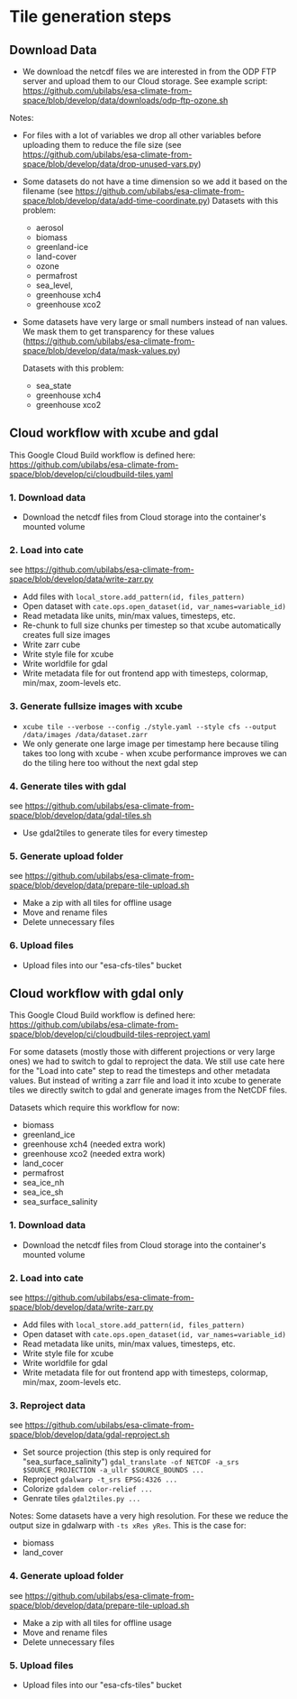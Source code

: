 # Tile generation steps

## Download Data

- We download the netcdf files we are interested in from the ODP FTP server and upload them to our Cloud storage. See example script: https://github.com/ubilabs/esa-climate-from-space/blob/develop/data/downloads/odp-ftp-ozone.sh

Notes:

- For files with a lot of variables we drop all other variables before uploading them to reduce the file size
  (see https://github.com/ubilabs/esa-climate-from-space/blob/develop/data/drop-unused-vars.py)
- Some datasets do not have a time dimension so we add it based on the filename
  (see https://github.com/ubilabs/esa-climate-from-space/blob/develop/data/add-time-coordinate.py)
  Datasets with this problem:

  - aerosol
  - biomass
  - greenland-ice
  - land-cover
  - ozone
  - permafrost
  - sea_level,
  - greenhouse xch4
  - greenhouse xco2

- Some datasets have very large or small numbers instead of nan values. We mask them to get transparency for these values (https://github.com/ubilabs/esa-climate-from-space/blob/develop/data/mask-values.py)

  Datasets with this problem:

  - sea_state
  - greenhouse xch4
  - greenhouse xco2

## Cloud workflow with xcube and gdal

This Google Cloud Build workflow is defined here: https://github.com/ubilabs/esa-climate-from-space/blob/develop/ci/cloudbuild-tiles.yaml

### 1. Download data

- Download the netcdf files from Cloud storage into the container's mounted volume

### 2. Load into cate

see https://github.com/ubilabs/esa-climate-from-space/blob/develop/data/write-zarr.py

- Add files with `local_store.add_pattern(id, files_pattern)`
- Open dataset with `cate.ops.open_dataset(id, var_names=variable_id)`
- Read metadata like units, min/max values, timesteps, etc.
- Re-chunk to full size chunks per timestep so that xcube automatically creates full size images
- Write zarr cube
- Write style file for xcube
- Write worldfile for gdal
- Write metadata file for out frontend app with timesteps, colormap, min/max, zoom-levels etc.

### 3. Generate fullsize images with xcube

- `xcube tile --verbose --config ./style.yaml --style cfs --output /data/images /data/dataset.zarr`
- We only generate one large image per timestamp here because tiling takes too long with xcube - when xcube performance improves we can do the tiling here too without the next gdal step

### 4. Generate tiles with gdal

see https://github.com/ubilabs/esa-climate-from-space/blob/develop/data/gdal-tiles.sh

- Use gdal2tiles to generate tiles for every timestep

### 5. Generate upload folder

see https://github.com/ubilabs/esa-climate-from-space/blob/develop/data/prepare-tile-upload.sh

- Make a zip with all tiles for offline usage
- Move and rename files
- Delete unnecessary files

### 6. Upload files

- Upload files into our "esa-cfs-tiles" bucket

## Cloud workflow with gdal only

This Google Cloud Build workflow is defined here: https://github.com/ubilabs/esa-climate-from-space/blob/develop/ci/cloudbuild-tiles-reproject.yaml

For some datasets (mostly those with different projections or very large ones) we had to switch to gdal to reproject the data. We still use cate here for the "Load into cate" step to read the timesteps and other metadata values. But instead of writing a zarr file and load it into xcube to generate tiles we directly switch to gdal and generate images from the NetCDF files.

Datasets which require this workflow for now:

- biomass
- greenland_ice
- greenhouse xch4 (needed extra work)
- greenhouse xco2 (needed extra work)
- land_cocer
- permafrost
- sea_ice_nh
- sea_ice_sh
- sea_surface_salinity

### 1. Download data

- Download the netcdf files from Cloud storage into the container's mounted volume

### 2. Load into cate

see https://github.com/ubilabs/esa-climate-from-space/blob/develop/data/write-zarr.py

- Add files with `local_store.add_pattern(id, files_pattern)`
- Open dataset with `cate.ops.open_dataset(id, var_names=variable_id)`
- Read metadata like units, min/max values, timesteps, etc.
- Write style file for xcube
- Write worldfile for gdal
- Write metadata file for out frontend app with timesteps, colormap, min/max, zoom-levels etc.

### 3. Reproject data

see https://github.com/ubilabs/esa-climate-from-space/blob/develop/data/gdal-reproject.sh

- Set source projection (this step is only required for "sea_surface_salinity") `gdal_translate -of NETCDF -a_srs $SOURCE_PROJECTION -a_ullr $SOURCE_BOUNDS ...`
- Reproject `gdalwarp -t_srs EPSG:4326 ...`
- Colorize `gdaldem color-relief ...`
- Genrate tiles `gdal2tiles.py ...`

Notes: Some datasets have a very high resolution. For these we reduce the output size in gdalwarp with `-ts xRes yRes`. This is the case for:

- biomass
- land_cover

### 4. Generate upload folder

see https://github.com/ubilabs/esa-climate-from-space/blob/develop/data/prepare-tile-upload.sh

- Make a zip with all tiles for offline usage
- Move and rename files
- Delete unnecessary files

### 5. Upload files

- Upload files into our "esa-cfs-tiles" bucket
